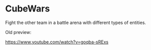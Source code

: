 CubeWars
========

Fight the other team in a battle arena with different types of entities.


Old preview:


https://www.youtube.com/watch?v=goqba-sRExs


